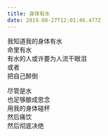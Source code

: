 ```yaml
---
title: 身体有水
date: 2019-08-27T12:01:46.477Z
---
```

我知道我的身体有水\
命里有水\
有水的人或许要为人流干眼泪\
或者\
把自己醉倒

尽管是水\
也足够酿成思念\
用我的身体碰杯\
然后痛饮\
然后彻底决绝
